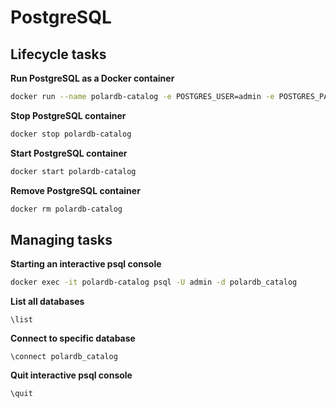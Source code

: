 # PostgreSQL

## Lifecycle tasks

**Run PostgreSQL as a Docker container**

```bash
docker run --name polardb-catalog -e POSTGRES_USER=admin -e POSTGRES_PASSWORD=admin -e POSTGRES_DB=polardb-catalog -p 5432:5432 -d postgres:13
```

**Stop PostgreSQL container**

```bash
docker stop polardb-catalog
```

**Start PostgreSQL container**

```bash
docker start polardb-catalog
```

**Remove PostgreSQL container**

```bash
docker rm polardb-catalog
```

## Managing tasks

**Starting an interactive psql console**

```bash
docker exec -it polardb-catalog psql -U admin -d polardb_catalog
```

**List all databases**

```
\list
```

**Connect to specific database**

```
\connect polardb_catalog
```

**Quit interactive psql console**

```
\quit
```

